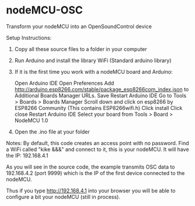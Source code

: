 # nodeMCU-OSC
Transform your nodeMCU into an OpenSoundControl device

Setup Instructions:

1) Copy all these source files to a folder in your computer

2) Run Arduino and install the library WiFi (Standard arduino library)

3) If it is the first time you work with a nodeMCU board and Arduino:

    Open Arduino IDE
    Open Preferences
    Add http://arduino.esp8266.com/stable/package_esp8266com_index.json to Additional Boards Manager URLs. 
    Save
    Restart Arduino IDE
    Go to Tools > Boards > Boards Manager
    Scroll down and click on esp8266 by ESP8266 Community (This contains ESP8266wifi.h)
    Click install
    Click close
    Restart Arduino IDE
    Select your board from Tools > Board > NodeMCU 1.0


4) Open the .ino file at your folder

Notes:
By default, this code creates an access point with no password. Find a  WiFi called "kike &&&" and connect to it, this is your nodeMCU. It will have the IP: 192.168.4.1

As you will see in the source code, the example transmits OSC data to 192.168.4.2 (port 9999) which is the IP of the first device connected to the nodeMCU. 

Thus if you type http://192.168.4.1 into your browser you will be able to configure a bit your nodeMCU (still in process). 


